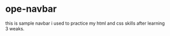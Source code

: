 # ope-navbar
this is sample navbar i used to practice my html and css skills after learning 3 weaks.
